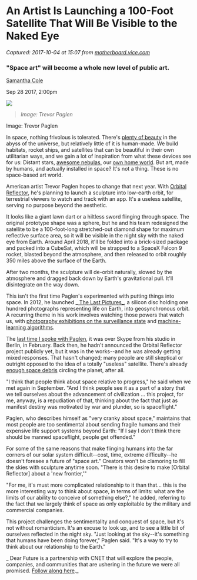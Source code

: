# An Artist Is Launching a 100-Foot Satellite That Will Be Visible to the Naked Eye

_Captured: 2017-10-04 at 15:07 from [motherboard.vice.com](https://motherboard.vice.com/en_us/article/43an43/an-artist-is-launching-a-100-foot-satellite-that-will-be-visible-to-the-naked-eye)_

### "Space art" will become a whole new level of public art.

[Samantha Cole](https://motherboard.vice.com/en_us/contributor/samantha-cole)

Sep 28 2017, 2:00pm

![](https://video-images.vice.com/articles/59c973b4e061812f8c9de173/lede/1506374890678-diamond_in_orbit_385.jpeg?crop=0.9988888888888888xw:1xh;center,center&resize=1440:*)

> _Image: Trevor Paglen_

Image: Trevor Paglen

In space, nothing frivolous is tolerated. There's [plenty of beauty](https://motherboard.vice.com/en_us/article/d73jqk/the-hubble-space-telescopes-25-most-mind-boggling-photos) in the abyss of the universe, but relatively little of it is human-made. We build habitats, rocket ships, and satellites that can be beautiful in their own utilitarian ways, and we gain a lot of inspiration from what these devices see for us: Distant stars, [awesome nebulas,](https://motherboard.vice.com/en_us/article/d73jqk/the-hubble-space-telescopes-25-most-mind-boggling-photos) our [own home world](https://motherboard.vice.com/en_us/article/aeka78/space-station-livestream). But art, made by humans, and actually installed in space? It's not a thing. These is no space-based art world.

American artist Trevor Paglen hopes to change that next year. With [Orbital Reflector](https://www.nevadaart.org/exhibition/trevor-paglen-orbital-reflector/), he's planning to launch a sculpture into low-earth orbit, for terrestrial viewers to watch and track with an app. It's a useless satellite, serving no purpose beyond the aesthetic.

It looks like a giant lawn dart or a hiltless sword flinging through space. The original prototype shape was a sphere, but he and his team redesigned the satellite to be a 100-foot-long stretched-out diamond shape for maximum reflective surface area, so it will be visible in the night sky with the naked eye from Earth. Around April 2018, it'll be folded into a brick-sized package and packed into a CubeSat, which will be strapped to a SpaceX Falcon 9 rocket, blasted beyond the atmosphere, and then released to orbit roughly 350 miles above the surface of the Earth.

After two months, the sculpture will de-orbit naturally, slowed by the atmosphere and dragged back down by Earth's gravitational pull. It'll disintegrate on the way down.

This isn't the first time Paglen's experimented with putting things into space. In 2012, he launched _[ The Last Pictures_](https://motherboard.vice.com/en_us/article/788qqe/the-last-pictures), a silicon disc holding one hundred photographs representing life on Earth, into geosynchronous orbit. A recurring theme in his work involves watching those powers that watch us, with [photography exhibitions on the surveillance state](https://motherboard.vice.com/en_us/article/9akx83/why-is-it-so-hard-to-see-the-nsa) and [machine-learning algorithms](http://www.metropictures.com/artists/trevor-paglen).

The [last time I spoke with Paglen](https://motherboard.vice.com/en_us/article/wn7qwn/trevor-paglen-is-making-art-out-of-the-surveillance-state), it was over Skype from his studio in Berlin, in February. Back then, he hadn't announced the Orbital Reflector project publicly yet, but it was in the works--and he was already getting mixed responses. That hasn't changed; many people are still skeptical or outright opposed to the idea of a totally "useless" satellite. There's already [enough space debris](https://motherboard.vice.com/en_us/article/nzpznm/orbital-graveyards-filled-with-spacecraft-corpses-threaten-future-missions) circling the planet, after all.

"I think that people think about space relative to progress," he said when we met again in September. "And I think people see it as a part of a story that we tell ourselves about the advancement of civilization ... this project, for me, anyway, is a repudiation of that, thinking about the fact that just as manifest destiny was motivated by war and plunder, so is spaceflight."

Paglen, who describes himself as "very cranky about space," maintains that most people are too sentimental about sending fragile humans and their expensive life support systems beyond Earth: "If I say I don't think there should be manned spaceflight, people get offended."

For some of the same reasons that make flinging humans into the far corners of our solar system difficult--cost, time, extreme difficulty--he doesn't foresee a future of "space art." Creators won't be clamoring to fill the skies with sculpture anytime soon. "There is this desire to make [Orbital Reflector] about a 'new frontier,'"

"For me, it's must more complicated relationship to it than that... this is the more interesting way to think about space, in terms of limits: what are the limits of our ability to conceive of something else?," he added, referring to the fact that we largely think of space as only exploitable by the military and commercial companies.

This project challenges the sentimentality and conquest of space, but it's not without romanticism. It's an excuse to look up, and to see a little bit of ourselves reflected in the night sky. "Just looking at the sky--it's something that humans have been doing forever," Paglen said. "It's a way to try to think about our relationship to the Earth."

_ Dear Future is a partnership with CNET that will explore the people, companies, and communities that are ushering in the future we were all promised. [Follow along here](https://motherboard.vice.com/en_us/topic/dear-future)._
